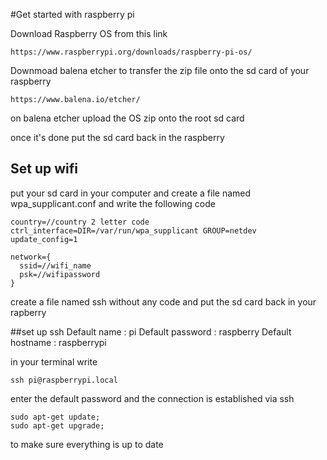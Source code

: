 #Get started with raspberry pi

Download Raspberry OS from this link
```
https://www.raspberrypi.org/downloads/raspberry-pi-os/
```

Downmoad balena etcher to transfer the zip file onto the sd card of your raspberry
```
https://www.balena.io/etcher/
```
on balena etcher upload the OS zip onto the root sd card

once it's done put the sd card back in the raspberry 

## Set up wifi 
put your sd card in your computer and create a file named wpa_supplicant.conf
and write the following code

```
country=//country 2 letter code
ctrl_interface=DIR=/var/run/wpa_supplicant GROUP=netdev
update_config=1

network={
  ssid=//wifi_name
  psk=//wifipassword
}
```
create a file named ssh without any code and put the sd card back in your rapberry
 

##set up ssh
Default name : pi
Default password : raspberry
Default hostname : raspberrypi

in your terminal write

```
ssh pi@raspberrypi.local
````
enter the default password and the connection is established via ssh

```
sudo apt-get update;
sudo apt-get upgrade;
```
to make sure everything is up to date


 
